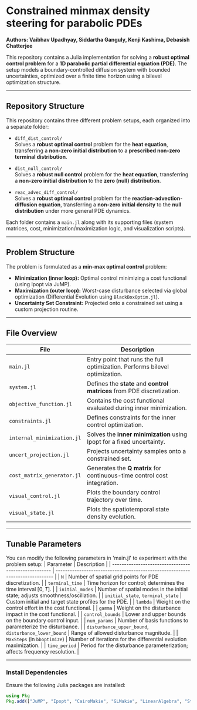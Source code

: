 # Constrained minmax density steering for parabolic PDEs
**Authors: Vaibhav Upadhyay, Siddartha Ganguly, Kenji Kashima, Debasish Chatterjee**

This repository contains a Julia implementation for solving a **robust optimal control problem** for a **1D parabolic partial differential equation (PDE)**. The setup models a boundary-controlled diffusion system with bounded uncertainties, optimized over a finite time horizon using a bilevel optimization structure.

---

## Repository Structure

This repository contains three different problem setups, each organized into a separate folder:

- `diff_dist_control/`  
  Solves a **robust optimal control** problem for the **heat equation**, transferring a **non-zero initial distribution** to a **prescribed non-zero terminal distribution**.

- `dist_null_control/`  
  Solves a **robust null control** problem for the **heat equation**, transferring a **non-zero initial distribution** to the **zero (null) distribution**.

- `reac_advec_diff_control/`  
  Solves a **robust optimal control** problem for the **reaction-advection-diffusion equation**, transferring a **non-zero initial density** to the **null distribution** under more general PDE dynamics.

Each folder contains a `main.jl` along with its supporting files (system matrices, cost, minimization/maximization logic, and visualization scripts).


---

## Problem Structure

The problem is formulated as a **min-max optimal control** problem:
- **Minimization (inner loop):** Optimal control minimizing a cost functional (using Ipopt via JuMP).
- **Maximization (outer loop):** Worst-case disturbance selected via global optimization (Differential Evolution using `BlackBoxOptim.jl`).
- **Uncertainty Set Constraint:** Projected onto a constrained set using a custom projection routine.

---

## File Overview

| File                        | Description                                                                 |
|----------------------------|-----------------------------------------------------------------------------|
| `main.jl`                  | Entry point that runs the full optimization. Performs bilevel optimization. |
| `system.jl`                | Defines the **state** and **control matrices** from PDE discretization.     |
| `objective_function.jl`    | Contains the cost functional evaluated during inner minimization.           |
| `constraints.jl`           | Defines constraints for the inner control optimization.                     |
| `internal_minimization.jl`| Solves the **inner minimization** using Ipopt for a fixed uncertainty.       |
| `uncert_projection.jl`     | Projects uncertainty samples onto a constrained set.                        |
| `cost_matrix_generator.jl` | Generates the **Q matrix** for continuous-time control cost integration.     |
| `visual_control.jl`        | Plots the boundary control trajectory over time.                            |
| `visual_state.jl`          | Plots the spatiotemporal state density evolution.                           |

---

## Tunable Parameters

You can modify the following parameters in 'main.jl' to experiment with the problem setup:
| Parameter                                            | Description                                                                   |
| ---------------------------------------------------- | ----------------------------------------------------------------------------- |
| `N`                                                  | Number of spatial grid points for PDE discretization.                         |
| `terminal_time`                                      | Time horizon for control; determines the time interval $[0, T]$.              |
| `initial_modes`                                      | Number of spatial modes in the initial state; adjusts smoothness/oscillation. |
| `initial_state`, `terminal_state`                    | Custom initial and target state profiles for the PDE.                         |
| `lambda`                                             | Weight on the control effort in the cost functional.                          |
| `gamma`                                              | Weight on the disturbance impact in the cost functional.                      |
| `control_bounds`                                     | Lower and upper bounds on the boundary control input.                         |
| `num_params`                                         | Number of basis functions to parameterize the disturbance.                    |
| `disturbance_upper_bound`, `disturbance_lower_bound` | Range of allowed disturbance magnitude.                                       |
| `MaxSteps` (in `bboptimize`)                         | Number of iterations for the differential evolution maximization.             |
| `time_period`                                        | Period for the disturbance parameterization; affects frequency resolution.    |

---

### Install Dependencies

Ensure the following Julia packages are installed:

```julia
using Pkg
Pkg.add(["JuMP", "Ipopt", "CairoMakie", "GLMakie", "LinearAlgebra", "StaticArrays", "Dates", "Serialization", "Optim", "Random", "BlackBoxOptim", "Colors", "QuadGK"])


